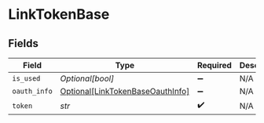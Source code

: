 # LinkTokenBase


## Fields

| Field                                                                             | Type                                                                              | Required                                                                          | Description                                                                       |
| --------------------------------------------------------------------------------- | --------------------------------------------------------------------------------- | --------------------------------------------------------------------------------- | --------------------------------------------------------------------------------- |
| `is_used`                                                                         | *Optional[bool]*                                                                  | :heavy_minus_sign:                                                                | N/A                                                                               |
| `oauth_info`                                                                      | [Optional[LinkTokenBaseOauthInfo]](../../models/shared/linktokenbaseoauthinfo.md) | :heavy_minus_sign:                                                                | N/A                                                                               |
| `token`                                                                           | *str*                                                                             | :heavy_check_mark:                                                                | N/A                                                                               |